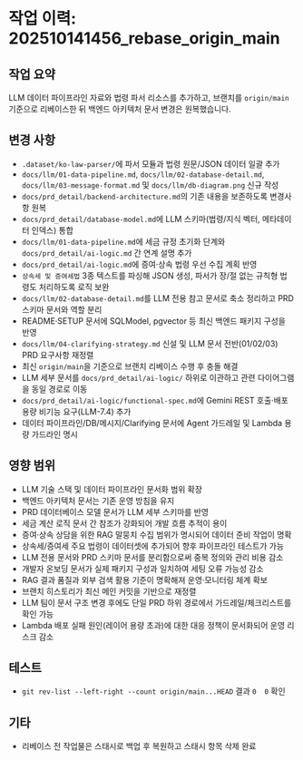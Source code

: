 # 작업 이력: 202510141456_rebase_origin_main

## 작업 요약
LLM 데이터 파이프라인 자료와 법령 파서 리소스를 추가하고, 브랜치를 `origin/main` 기준으로 리베이스한 뒤 백엔드 아키텍처 문서 변경은 원복했습니다.

## 변경 사항
- `.dataset/ko-law-parser/`에 파서 모듈과 법령 원문/JSON 데이터 일괄 추가
- `docs/llm/01-data-pipeline.md`, `docs/llm/02-database-detail.md`, `docs/llm/03-message-format.md` 및 `docs/llm/db-diagram.png` 신규 작성
- `docs/prd_detail/backend-architecture.md`의 기존 내용을 보존하도록 변경사항 원복
- `docs/prd_detail/database-model.md`에 LLM 스키마(법령/지식 벡터, 메타데이터 인덱스) 통합
- `docs/llm/01-data-pipeline.md`에 세금 규정 초기화 단계와 `docs/prd_detail/ai-logic.md` 간 연계 설명 추가
- `docs/prd_detail/ai-logic.md`에 증여·상속 법령 우선 수집 계획 반영
- `상속세 및 증여세법` 3종 텍스트를 파싱해 JSON 생성, 파서가 장/절 없는 규칙형 법령도 처리하도록 로직 보완
- `docs/llm/02-database-detail.md`를 LLM 전용 참고 문서로 축소 정리하고 PRD 스키마 문서와 역할 분리
- README·SETUP 문서에 SQLModel, pgvector 등 최신 백엔드 패키지 구성을 반영
- `docs/llm/04-clarifying-strategy.md` 신설 및 LLM 문서 전반(01/02/03) PRD 요구사항 재정렬
- 최신 `origin/main`을 기준으로 브랜치 리베이스 수행 후 충돌 해결
- LLM 세부 문서를 `docs/prd_detail/ai-logic/` 하위로 이관하고 관련 다이어그램을 동일 경로로 이동
- `docs/prd_detail/ai-logic/functional-spec.md`에 Gemini REST 호출·배포 용량 비기능 요구(LLM-7.4) 추가
- 데이터 파이프라인/DB/메시지/Clarifying 문서에 Agent 가드레일 및 Lambda 용량 가드라인 명시

## 영향 범위
- LLM 기술 스택 및 데이터 파이프라인 문서화 범위 확장
- 백엔드 아키텍처 문서는 기존 운영 방침을 유지
- PRD 데이터베이스 모델 문서가 LLM 세부 스키마를 반영
- 세금 계산 로직 문서 간 참조가 강화되어 개발 흐름 추적이 용이
- 증여·상속 상담을 위한 RAG 말뭉치 수집 범위가 명시되어 데이터 준비 작업이 명확
- 상속세/증여세 주요 법령이 데이터셋에 추가되어 향후 파이프라인 테스트가 가능
- LLM 전용 문서와 PRD 스키마 문서를 분리함으로써 중복 정의와 관리 비용 감소
- 개발자 온보딩 문서가 실제 패키지 구성과 일치하여 세팅 오류 가능성 감소
- RAG 결과 품질과 외부 검색 활용 기준이 명확해져 운영·모니터링 체계 확보
- 브랜치 히스토리가 최신 메인 커밋을 기반으로 재정렬
- LLM 팀이 문서 구조 변경 후에도 단일 PRD 하위 경로에서 가드레일/체크리스트를 확인 가능
- Lambda 배포 실패 원인(레이어 용량 초과)에 대한 대응 정책이 문서화되어 운영 리스크 감소

## 테스트
- `git rev-list --left-right --count origin/main...HEAD` 결과 `0	0` 확인

## 기타
- 리베이스 전 작업물은 스태시로 백업 후 복원하고 스태시 항목 삭제 완료
